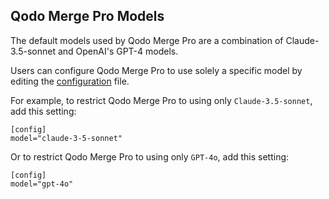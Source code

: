 ## Qodo Merge Pro Models

The default models used by Qodo Merge Pro are a combination of Claude-3.5-sonnet and  OpenAI's GPT-4 models.

Users can configure Qodo Merge Pro to use solely a specific model by editing the [configuration](https://qodo-merge-docs.qodo.ai/usage-guide/configuration_options/) file.

For example, to restrict Qodo Merge Pro to using only `Claude-3.5-sonnet`, add this setting:

```
[config]
model="claude-3-5-sonnet"
```

Or to restrict Qodo Merge Pro to using only `GPT-4o`, add this setting:
```
[config]
model="gpt-4o"
```
